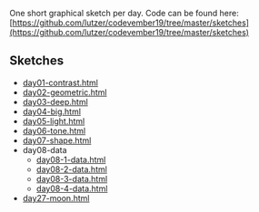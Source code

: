 One short graphical sketch per day. Code can be found here: [https://github.com/lutzer/codevember19/tree/master/sketches](https://github.com/lutzer/codevember19/tree/master/sketches)

## Sketches

* [day01-contrast.html](day01-contrast.html)
* [day02-geometric.html](day02-geometric.html)
* [day03-deep.html](day03-deep.html)
* [day04-big.html](day04-big.html)
* [day05-light.html](day05-light.html)
* [day06-tone.html](day06-tone.html)
* [day07-shape.html](day07-shape-loop.html)
* day08-data
  * [day08-1-data.html](day08-1-data.html)
  * [day08-2-data.html](day08-2-data.html)
  * [day08-3-data.html](day08-3-data.html)
  * [day08-4-data.html](day08-4-data.html)
* [day27-moon.html](day27-moon.html)

